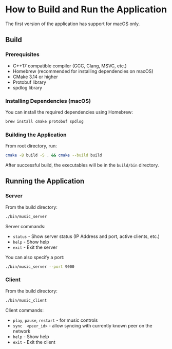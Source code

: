 # How to Build and Run the Application

The first version of the application has support for macOS only.

## Build

### Prerequisites

- C++17 compatible compiler (GCC, Clang, MSVC, etc.)
- Homebrew (recommended for installing dependencies on macOS)
- CMake 3.14 or higher
- Protobuf library
- spdlog library

### Installing Dependencies (macOS)

You can install the required dependencies using Homebrew:

```bash
brew install cmake protobuf spdlog
```

### Building the Application

From root directory, run:
```bash
cmake -B build -S . && cmake --build build
```

After successful build, the executables will be in the `build/bin` directory.

## Running the Application

### Server

From the build directory:

```bash
./bin/music_server
```

Server commands:
- `status` - Show server status (IP Address and port, active clients, etc.)
- `help` - Show help
- `exit` - Exit the server

You can also specify a port:

```bash
./bin/music_server --port 9000
```

### Client

From the build directory:

```bash
./bin/music_client
```

Client commands:
- `play`, `pause`, `restart`  - for music controls
- `sync  <peer_id>` - allow syncing with currently known peer on the network
- `help` - Show help
- `exit` - Exit the client

